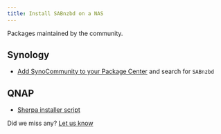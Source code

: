 ```yaml
---
title: Install SABnzbd on a NAS
---
```


Packages maintained by the community.

## Synology

* [Add SynoCommunity to your Package Center](https://synocommunity.com/#easy-install) and search for `SABnzbd`

## QNAP

* [Sherpa installer script](https://forum.qnap.com/viewtopic.php?f=320&t=132373)

Did we miss any? [Let us know](https://github.com/sabnzbd/sabnzbd.github.io/issues/new?title=Improve%3A+Install+SABnzbd+on+a+NAS&body=%23%23+URL%3A+%2Fwiki%2Finstallation%2Finstall-nas.html%0A%0AImprovement:%0A)